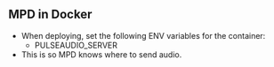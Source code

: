 ## MPD in Docker

- When deploying, set the following ENV variables for the container:
    - PULSEAUDIO_SERVER
- This is so MPD knows where to send audio.
